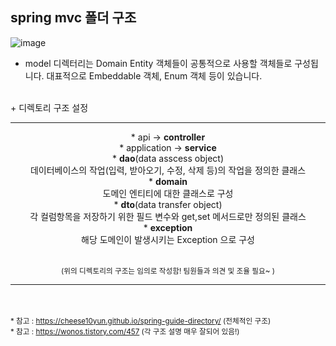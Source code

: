 ## spring mvc 폴더 구조

![image](https://user-images.githubusercontent.com/30086555/159111589-9773b6d6-39a6-4304-8303-cf00b608f16f.png)
+ model 디렉터리는 Domain Entity 객체들이 공통적으로 사용할 객체들로 구성됩니다. 대표적으로 Embeddable 객체, Enum 객체 등이 있습니다.
<br>
+ 디렉토리 구조 설정  

<hr width = "100%" color = "grey" >
<div align="center">
* api -> <b>controller</b><br>
* application -> <b>service</b><br>
* <b>dao</b>(data asscess object)<br>
데이터베이스의 작업(입력, 받아오기, 수정, 삭제 등)의 작업을 정의한 클래스  <br>
* <b>domain</b><br>
도메인 엔티티에 대한 클래스로 구성  <br>
* <b>dto</b>(data transfer object)  <br>
각 컬럼항목을 저장하기 위한 필드 변수와 get,set 메서드로만 정의된 클래스  <br>
* <b>exception</b><br>
해당 도메인이 발생시키는 Exception 으로 구성  <br>
</div>
<br>

<p align="center"><small>(위의 디렉토리의 구조는 임의로 작성함! 팀원들과 의견 및 조율 필요~ )</small></p>
<hr width = "100%" color = "grey" align="center" style="margin: auto;">

<br>
<br>

<small>* 참고 :  https://cheese10yun.github.io/spring-guide-directory/     (전체적인 구조)</small><br>
<small>* 참고 :  https://wonos.tistory.com/457     (각 구조 설명 매우 잘되어 있음!)</small>
